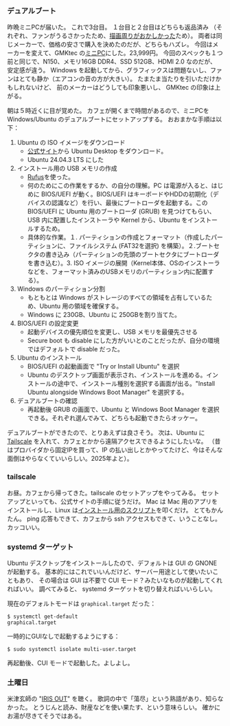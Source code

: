 ### デュアルブート

昨晩ミニPCが届いた。
これで3台目。
１台目と２台目はどちらも返品済み
（それぞれ、ファンがうるさかったため、[描画周りがおかしかった](https://github.com/toasa/diary/blob/main/2025/09/23.md)ため）。
両者は同じメーカーで、価格の安さで購入を決めたのだが、どちらもハズレ。
今回はメーカーを変えて、GMKtec の[ミニPC](https://www.amazon.co.jp/dp/B0F4WZ43RF)にした。23,999円。
今回のスペックも１つ前と同じで、N150、メモリ16GB DDR4、SSD 512GB、HDMI 2.0 なのだが、
安定感が違う。
Windows を起動してから、グラフィックスは問題ないし、ファンはとても静か（エアコンの音の方が大きい）。
たまたま当たりを引いただけかもしれないけど、
前のメーカーはどうしても印象悪いし、
GMKtec の印象は上がる。

朝は５時近くに目が覚めた。
カフェが開くまで時間があるので、ミニPCを Windows/Ubuntu のデュアルブートにセットアップする。
おおまかな手順は以下：

1. Ubuntu の ISO イメージをダウンロード
    * [公式サイト](https://ubuntu.com/download/desktop)から Ubuntu Desktop をダウンロード。
    * Ubuntu 24.04.3 LTS にした
2. インストール用の USB メモリの作成
    * [Rufus](https://rufus.ie/)を使った。
    * 何のためにこの作業をするか、の自分の理解。PC は電源が入ると、はじめに BIOS/UEFI が動く。BIOS/UEFI はキーボードやHDDの初期化（デバイスの認識など）を行い、最後にブートローダを起動する。この BIOS/UEFI に Ubuntu 用のブートローダ (GRUB) を見つけてもらい、USB 内に配置したインストーラや Kernel から、Ubuntu をインストールするため。
    * 具体的な作業。１. パーティションの作成とフォーマット（作成したパーティションに、ファイルシステム (FAT32を選択) を構築）。２.ブートセクタの書き込み（パーティションの先頭のブートセクタにブートローダを書き込む）。3. ISO イメージの展開（Kernel本体、OSのインストーラなどを、フォーマット済みのUSBメモリのパーティション内に配置する）。
3. Windows のパーティション分割
    * もともとは Windows がストレージのすべての領域を占有しているため、Ubuntu 用の領域を確保する。
    * Windows に 230GB、Ubuntu に 250GBを割り当てた。
4. BIOS/UEFI の設定変更
    * 起動デバイスの優先順位を変更し、USB メモリを最優先させる
    * Secure boot も disable にした方がいいとのことだったが、自分の環境ではデフォルトで disable だった。
5. Ubuntu のインストール
    * BIOS/UEFI の起動画面で "Try or Install Ubuntu" を選択
    * Ubuntu のデスクトップ画面が表示され、インストールを進める。インストールの途中で、インストール種別を選択する画面が出る。"Install Ubuntu alongside Windows Boot Manager" を選択する。
6. デュアルブートの確認
    * 再起動後 GRUB の画面で、Ubuntu と Windows Boot Manager を選択できる。それぞれ選んでみて、どちらも起動できたらオッケー。

デュアルブートができたので、とりあえずは良さそう。
次は、Ubuntu に [Tailscale](https://tailscale.com/) を入れて、カフェとかから遠隔アクセスできるようにしたいな。
（昔はプロバイダから固定IPを買って、IP の払い出しとかやってたけど、今はそんな面倒はやらなくていいらしい。2025年よと）。

### tailscale

お昼。カフェから帰ってきた。tailscale のセットアップをやってみる。
セットアップといっても、公式サイトの手順に従うだけ。
Mac は Mac 用のアプリをインストールし、Linux は[インストール用のスクリプト](https://tailscale.com/kb/1031/install-linux#ubuntu)を叩くだけ。
とてもかんたん。
ping 応答もできて、カフェから ssh アクセスもできて、いうことなし。
カッコいい。

### systemd ターゲット

Ubuntu デスクトップをインストールしたので、デフォルトは GUI の GNONE が起動する。
基本的にはこれでいいんだけど、サーバー用途として使いたいこともあり、
その場合は GUI は不要で CUI モード？みたいなものが起動してくれればいい。
調べてみると、 systemd ターゲットを切り替えればいいらしい。

現在のデフォルトモードは `graphical.target` だった：

```
$ systemctl get-default
graphical.target
```

一時的にGUIなしで起動するようにする：

```
$ sudo systemctl isolate multi-user.target
```

再起動後、CUI モードで起動した。よしよし。

### 土曜日

米津玄師の "[IRIS OUT](https://www.youtube.com/watch?v=LmZD-TU96q4)" を聴く。
歌詞の中で「蕩尽」という熟語があり、知らなかった。
とうじんと読み、財産などを使い果たす、という意味らしい。
確かにお湯が尽きてそうではある。